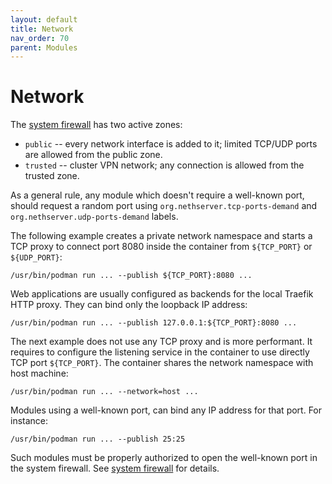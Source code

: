 ```yaml
---
layout: default
title: Network
nav_order: 70
parent: Modules
---
```


# Network

The [system firewall]({{site.baseurl}}/core/firewall) has two active
zones:

* `public` -- every network interface is added to it; limited TCP/UDP
  ports are allowed from the public zone.
* `trusted` -- cluster VPN network; any connection is allowed from the
  trusted zone.

As a general rule, any module which doesn't require a well-known port,
should request a random port using `org.nethserver.tcp-ports-demand`
and `org.nethserver.udp-ports-demand` labels.

The following example creates a private network namespace and starts a TCP
proxy to connect port 8080 inside the container from `${TCP_PORT}` or `${UDP_PORT}`:

    /usr/bin/podman run ... --publish ${TCP_PORT}:8080 ...

Web applications are usually configured as backends for the local Traefik
HTTP proxy. They can bind only the loopback IP address:

    /usr/bin/podman run ... --publish 127.0.0.1:${TCP_PORT}:8080 ...

The next example does not use any TCP proxy and is more performant. It
requires to configure the listening service in the container to use
directly TCP port `${TCP_PORT}`. The container shares the network
namespace with host machine:

    /usr/bin/podman run ... --network=host ...

Modules using a well-known port, can bind any IP address for that port.
For instance:

    /usr/bin/podman run ... --publish 25:25

Such modules must be properly authorized to open the well-known port in
the system firewall. See [system
firewall]({{site.baseurl}}/core/firewall#configuration) for details.

